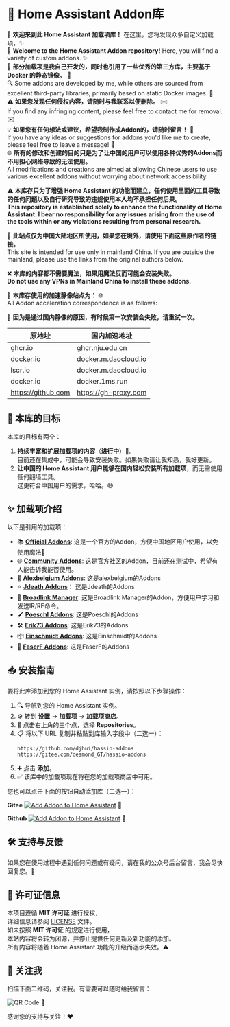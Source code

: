 # 🔔 Home Assistant Addon库


🎉 **欢迎来到此 Home Assistant 加载项库！** 在这里，您将发现众多自定义加载项，✨  
🌟 **Welcome to the Home Assistant Addon repository!** Here, you will find a variety of custom addons. ✨  
🔧 **部分加载项是我自己开发的，同时也引用了一些优秀的第三方库，主要基于 Docker 的静态镜像。** 🐳  
🔍 Some addons are developed by me, while others are sourced from excellent third-party libraries, primarily based on static Docker images. 🐳  
⚠️ **如果您发现任何侵权内容，请随时与我联系以便删除。** ✉️  
If you find any infringing content, please feel free to contact me for removal. ✉️  
💡 **如果您有任何想法或建议，希望我制作成Addon的，请随时留言！** 💬  
If you have any ideas or suggestions for addons you'd like me to create, please feel free to leave a message! 💬  
🌐 **所有的修改和创建的目的只是为了让中国的用户可以使用各种优秀的Addons而不用担心网络导致的无法使用。**  
All modifications and creations are aimed at allowing Chinese users to use various excellent addons without worrying about network accessibility.  

⚠️ **本库存只为了增强 Home Assistant 的功能而建立，任何使用里面的工具导致的任何问题以及自行研究导致的违规使用本人均不承担任何后果。**  
**This repository is established solely to enhance the functionality of Home Assistant. I bear no responsibility for any issues arising from the use of the tools within or any violations resulting from personal research.**

📍 **此站点仅为中国大陆地区所使用，如果您在境外，请使用下面这些原作者的链接。**  
This site is intended for use only in mainland China. If you are outside the mainland, please use the links from the original authors below.  

❌ **本库的内容都不需要魔法，如果用魔法反而可能会安装失败。**  
**Do not use any VPNs in Mainland China to install these addons.**

🚀 **本库存使用的加速静像站点为：** 🌐  
All Addon acceleration correspondence is as follows:

🔄 **因为是通过国内静像的原因，有时候第一次安装会失败，请重试一次。**  

| 原地址                | 国内加速地址                  |
|---------------------|-------------------------|
| ghcr.io             | ghcr.nju.edu.cn         |
| docker.io           | docker.m.daocloud.io    |
| lscr.io             | docker.m.daocloud.io    |
| docker.io           | docker.1ms.run          |
| https://github.com  | https://gh-proxy.com     |

## 🌟 本库的目标

本库的目标有两个：
1. **持续丰富和扩展加载项的内容**（**进行中**）🔧。  
   目前还在集成中，可能会导致安装失败。如果失败请让我知悉，我好更新。
2. **让中国的 Home Assistant 用户能够在国内轻松安装所有加载项**，而无需使用任何翻墙工具。  
   这更符合中国用户的需求，哈哈。😄

## ✨ 加载项介绍

以下是引用的加载项：

- 📚 [**Official Addons**](https://github.com/home-assistant/addons): 这是一个官方的Addon，方便中国地区用户使用，以免使用魔法🔮
- 🌐 [**Community Addons**](https://github.com/hassio-addons/repository): 这是官方社区的Addon，目前还在测试中，希望有人能告诉我能否使用。
- 🎨 [**Alexbelgium Addons**](https://github.com/alexbelgium/hassio-addons): 这是alexbelgium的Addons
- ⭐ [**Jdeath Addons**](https://github.com/jdeath/homeassistant-addons)： 这是Jdeath的Addons
- 📡 [**Broadlink Manager**](https://github.com/t0mer/broadlinkmanager-docker): 这是Broadlink Manager的Addon，方便用户学习和发送IR/RF命令。
- 🖌️ [**Poeschl Addons**](https://github.com/Poeschl/Hassio-Addons): 这是Poeschl的Addons
- 🛠️ [**Erik73 Addons**](https://github.com/erik73/hassio-addons): 这是Erik73的Addons
- 📦 [**Einschmidt Addons**](https://github.com/einschmidt/hassio-addons): 这是Einschmidt的Addons
- 🚀 [**FaserF Addons**](https://github.com/FaserF/hassio-addons): 这是FaserF的Addons



## 📥 安装指南

要将此库添加到您的 Home Assistant 实例，请按照以下步骤操作：

1. 🔍 导航到您的 Home Assistant 实例。
2. ⚙️ 转到 **设置** -> **加载项** -> **加载项商店**。
3. 📂 点击右上角的三个点，选择 **Repositories**。
4. 📋 将以下 URL 复制并粘贴到库输入字段中（二选一）：
   ```
   https://github.com/djhui/hassio-addons
   https://gitee.com/desmond_GT/hassio-addons
   ```
5. ➕ 点击 **添加**。
6. ✅ 该库中的加载项现在将在您的加载项商店中可用。

您也可以点击下面的按钮自动添加库（二选一）：

**Gitee** [![Add Addon to Home Assistant](https://my.home-assistant.io/badges/supervisor_add_addon_repository.svg)](https://my.home-assistant.io/redirect/supervisor_add_addon_repository/?repository_url=https://gitee.com/desmond_GT/hassio-addons) 🚀

**Github** [![Add Addon to Home Assistant](https://my.home-assistant.io/badges/supervisor_add_addon_repository.svg)](https://my.home-assistant.io/redirect/supervisor_add_addon_repository/?repository_url=https://github.com/djhui/hassio-addons) 🚀



## 🛠️ 支持与反馈

如果您在使用过程中遇到任何问题或有疑问，请在我的公众号后台留言，我会尽快回复您。📩

## 📜 许可证信息

本项目遵循 **MIT 许可证** 进行授权，  
详细信息请参阅 [LICENSE](LICENSE) 文件。  
如未按照 **MIT 许可证** 的规定进行使用，  
本站内容将会转为闭源，并停止提供任何更新及新功能的添加。  
所有内容将随着 Home Assistant 功能的升级而逐步失效。⚠️

## 📱 关注我

扫描下面二维码，关注我。有需要可以随时给我留言：

![QR Code](https://gitee.com/desmond_GT/hassio-addons/raw/main/WeChat_QRCode.png) 📲

感谢您的支持与关注！❤️
